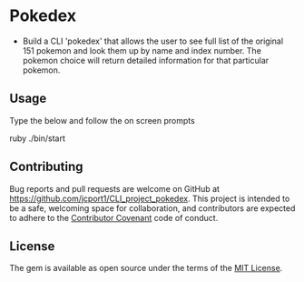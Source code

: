 
# Pokedex

- Build a CLI 'pokedex' that allows the user to see full list of the original 151 pokemon and look them up
by name and index number. The pokemon choice will return detailed information for that particular pokemon. 

## Usage

Type the below and follow the on screen prompts

ruby ./bin/start

## Contributing

Bug reports and pull requests are welcome on GitHub at https://github.com/jcport1/CLI_project_pokedex. This project is intended to be a safe, welcoming space for collaboration, and contributors are expected to adhere to the [Contributor Covenant](http://contributor-covenant.org) code of conduct.

## License

The gem is available as open source under the terms of the [MIT License](http://opensource.org/licenses/MIT).

 